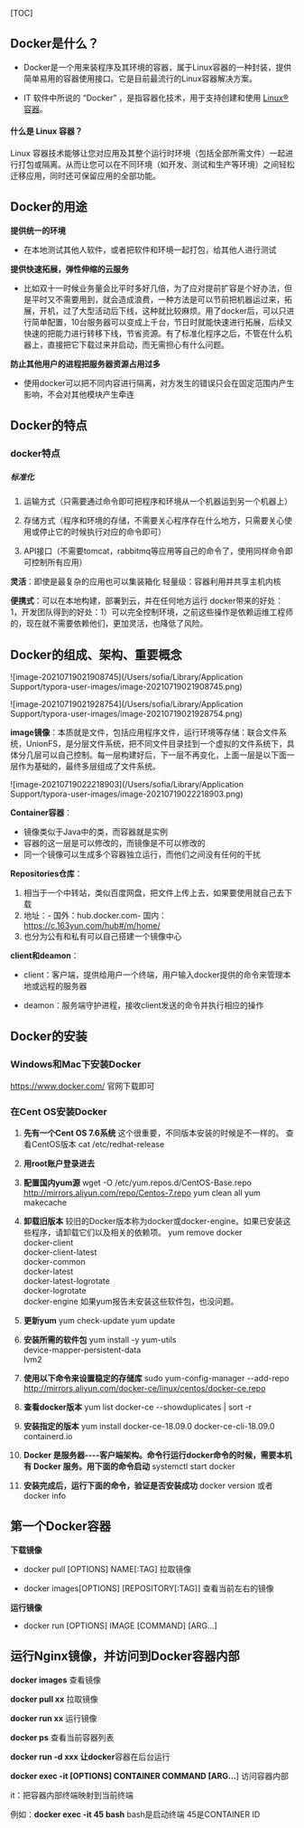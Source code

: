 [TOC]

## Docker是什么？

* Docker是一个用来装程序及其环境的容器，属于Linux容器的一种封装，提供简单易用的容器使用接口。它是目前最流行的Linux容器解决方案。

- IT 软件中所说的 “Docker” ，是指容器化技术，用于支持创建和使用 [Linux® 容器](https://www.redhat.com/zh/topics/containers)。

#### 什么是 Linux 容器？

Linux 容器技术能够让您对应用及其整个运行时环境（包括全部所需文件）一起进行打包或隔离。从而让您可以在不同环境（如开发、测试和生产等环境）之间轻松迁移应用，同时还可保留应用的全部功能。

## Docker的用途

**提供统一的环境**

* 在本地测试其他人软件，或者把软件和环境一起打包，给其他人进行测试

**提供快速拓展，弹性伸缩的云服务**

* 比如双十一时候业务量会比平时多好几倍，为了应对提前扩容是个好办法，但是平时又不需要用到，就会造成浪费，一种方法是可以节前把机器运过来，拓展，开机，过了大型活动后下线，这种就比较麻烦。用了docker后，可以只进行简单配置，10台服务器可以变成上千台，节日时就能快速进行拓展，后续又快速的把能力进行转移下线，节省资源。有了标准化程序之后，不管在什么机器上，直接把它下载过来并启动，而无需担心有什么问题。

**防止其他用户的进程把服务器资源占用过多**

* 使用docker可以把不同内容进行隔离，对方发生的错误只会在固定范围内产生影响，不会对其他模块产生牵连



## Docker的特点

### docker特点

##### 标准化

1. 运输方式（只需要通过命令即可把程序和环境从一个机器运到另一个机器上）

2. 存储方式（程序和环境的存储，不需要关心程序存在什么地方，只需要关心使用或停止它的时候执行对应的命令即可）

3. API接口（不需要tomcat，rabbitmq等应用等自己的命令了，使用同样命令即可控制所有应用）

   

**灵活**：即使是最复杂的应用也可以集装箱化
轻量级：容器利用并共享主机内核

**便携式**：可以在本地构建，部署到云，并在任何地方运行
   docker带来的好处：
   1，开发团队得到的好处：1）可以完全控制环境，之前这些操作是依赖运维工程师的，现在就不需要依赖他们，更加灵活，也降低了风险。



## Docker的组成、架构、重要概念

![image-20210719021908745](/Users/sofia/Library/Application Support/typora-user-images/image-20210719021908745.png)

![image-20210719021928754](/Users/sofia/Library/Application Support/typora-user-images/image-20210719021928754.png)

**image镜像**：本质就是文件，包括应用程序文件，运行环境等存储：联合文件系统，UnionFS，是分层文件系统，把不同文件目录挂到一个虚拟的文件系统下，具体分几层可以自己控制。每一层构建好后，下一层不再变化，上面一层是以下面一层作为基础的，最终多层组成了文件系统。

![image-20210719022218903](/Users/sofia/Library/Application Support/typora-user-images/image-20210719022218903.png)

**Container容器**：

* 镜像类似于Java中的类，而容器就是实例
* 容器的这一层是可以修改的，而镜像是不可以修改的
* 同一个镜像可以生成多个容器独立运行，而他们之间没有任何的干扰

**Repositories仓库**：

1. 相当于一个中转站，类似百度网盘，把文件上传上去，如果要使用就自己去下载
2. 地址：- 国外：hub.docker.com- 国内：https://c.163yun.com/hub#/m/home/
3. 也分为公有和私有可以自己搭建一个镜像中心

**client和deamon**：

* client：客户端，提供给用户一个终端，用户输入docker提供的命令来管理本地或远程的服务器

- deamon：服务端守护进程，接收client发送的命令并执行相应的操作





## Docker的安装

### Windows和Mac下安装Docker

https://www.docker.com/ 官网下载即可

### 在Cent OS安装Docker

1. **先有一个Cent OS 7.6系统** 这个很重要，不同版本安装的时候是不一样的。
   查看CentOS版本 cat /etc/redhat-release 

2. **用root账户登录进去**

3. **配置国内yum源** 
   wget -O /etc/yum.repos.d/CentOS-Base.repo http://mirrors.aliyun.com/repo/Centos-7.repo
   yum clean all
   yum makecache

4. **卸载旧版本**
   较旧的Docker版本称为docker或docker-engine。如果已安装这些程序，请卸载它们以及相关的依赖项。
   yum remove docker \
   docker-client \
   docker-client-latest \
   docker-common \
   docker-latest \
   docker-latest-logrotate \
   docker-logrotate \
   docker-engine
   如果yum报告未安装这些软件包，也没问题。

5. **更新yum**
   yum check-update
   yum update

6. **安装所需的软件包**
   yum install -y yum-utils \
   device-mapper-persistent-data \
   lvm2

7. **使用以下命令来设置稳定的存储库**
   sudo yum-config-manager --add-repo http://mirrors.aliyun.com/docker-ce/linux/centos/docker-ce.repo

8. **查看docker版本**
   yum list docker-ce --showduplicates | sort -r

9. **安装指定的版本**
   yum install docker-ce-18.09.0 docker-ce-cli-18.09.0 containerd.io

10. **Docker 是服务器----客户端架构。命令行运行docker命令的时候，需要本机有 Docker 服务。用下面的命令启动**
    systemctl start docker

11. **安装完成后，运行下面的命令，验证是否安装成功**
    docker version	或者	docker info



## 第一个Docker容器

**下载镜像**

* docker pull [OPTIONS] NAME[:TAG]  拉取镜像

* docker images[OPTIONS] [REPOSITORY[:TAG]]  查看当前左右的镜像


**运行镜像**

* docker run [OPTIONS] IMAGE [COMMAND] [ARG...]



## 运行Nginx镜像，并访问到Docker容器内部

**docker images** 查看镜像

**docker pull xx** 拉取镜像

**docker run xx** 运行镜像

**docker ps** 查看当前容器列表

**docker run -d xxx 让docker**容器在后台运行

 **docker exec  -it [OPTIONS] CONTAINER COMMAND [ARG...**] 访问容器内部  

it：把容器内部终端映射到当前终端

例如：**docker exec -it 45 bash**    	 bash是启动终端 45是CONTAINER ID

